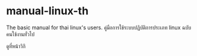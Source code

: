 # manual-linux-th
The basic manual for thai linux's users. คู่มือการใช้ระบบปฏิบัติการประเภท linux ฉบับคนใช้งานทั่วไป

ดูที่หน้าวิกิ
